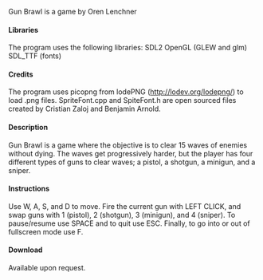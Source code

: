 Gun Brawl is a game by Oren Lenchner

#### Libraries ####

The program uses the following libraries:
SDL2
OpenGL (GLEW and glm)
SDL_TTF (fonts)

#### Credits ####

The program uses picopng from lodePNG (http://lodev.org/lodepng/) to load .png files.
SpriteFont.cpp and SpiteFont.h are open sourced files created by Cristian Zaloj and Benjamin Arnold.

#### Description ####

Gun Brawl is a game where the objective is to clear 15 waves of enemies without dying. The waves get 
progressively harder, but the player has four different types of guns to clear waves; a pistol, a
shotgun, a minigun, and a sniper.

#### Instructions ####

Use W, A, S, and D to move. Fire the current gun with LEFT CLICK, and swap guns with 1 (pistol),
2 (shotgun), 3 (minigun), and 4 (sniper). To pause/resume use SPACE and to quit use ESC. Finally,
to go into or out of fullscreen mode use F.

#### Download ####

Available upon request.
